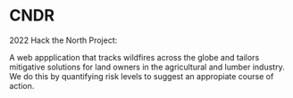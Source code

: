 # CNDR

2022 Hack the North Project: 

A web appplication that tracks wildfires across the globe and tailors mitigative solutions for land owners in the agricultural and lumber industry. 
We do this by quantifying risk levels to suggest an appropiate course of action.
